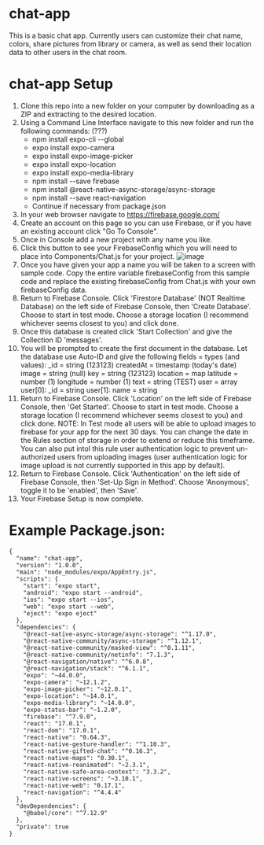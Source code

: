 # chat-app
This is a basic chat app. Currently users can customize their chat name, colors, share pictures from library or camera, as well as send their location data to other users in the chat room.

# chat-app Setup
1. Clone this repo into a new folder on your computer by downloading as a ZIP and extracting to the desired location.
2. Using a Command Line Interface navigate to this new folder and run the following commands: (???)
      - npm install expo-cli --global
      - expo install expo-camera
      - expo install expo-image-picker
      - expo install expo-location
      - expo install expo-media-library
      - npm install --save firebase
      - npm install @react-native-async-storage/async-storage
      - npm install --save react-navigation
      - Continue if necessary from package.json
3. In your web browser navigate to https://firebase.google.com/
4. Create an account on this page so you can use Firebase, or if you have an existing account click "Go To Console".
5. Once in Console add a new project with any name you like.
6. Click this button to see your FirebaseConfig which you will need to place into Components/Chat.js for your project.
      ![image](https://user-images.githubusercontent.com/88896427/160430940-aebda5cb-4ebf-4025-9255-076901acb999.png)
7. Once you have given your app a name you will be taken to a screen with sample code. Copy the entire variable firebaseConfig from this sample code and replace the existing firebaseConfig from Chat.js with your own firebaseConfig data.
8. Return to Firebase Console. Click 'Firestore Database' (NOT Realtime Database) on the left side of Firebase Console, then 'Create Database'. Choose to start in test mode. Choose a storage location (I recommend whichever seems closest to you) and click done.
9. Once this database is created click 'Start Collection' and give the Collection ID 'messages'.
10. You will be prompted to create the first document in the database. Let the database use Auto-ID and give the following fields = types (and values):
      _id = string (123123)
      createdAt = timestamp (today's date)
      image = string (null)
      key = string (123123)
      location = map
            latitude = number (1)
            longitude = number (1)
      text = string (TEST)
      user = array
            user[0]: _id = string
            user[1]: name = string
11. Return to Firebase Console. Click 'Location' on the left side of Firebase Console, then 'Get Started'. Choose to start in test mode. Choose a storage location (I recommend whichever seems closest to you) and click done.
      NOTE: In Test mode all users will be able to upload images to firebase for your app for the next 30 days. You can change the date in the Rules section of storage in order to extend or reduce this timeframe. You can also put intol this rule user authentication logic to prevent un-authorized users from uploading images (user authentication logic for image upload is not currently supported in this app by default).
12. Return to Firebase Console. Click 'Authentication' on the left side of Firebase Console, then 'Set-Up Sign in Method'. Choose 'Anonymous', toggle it to be 'enabled', then 'Save'.
13. Your Firebase Setup is now complete.


# Example Package.json:
```
{
  "name": "chat-app",
  "version": "1.0.0",
  "main": "node_modules/expo/AppEntry.js",
  "scripts": {
    "start": "expo start",
    "android": "expo start --android",
    "ios": "expo start --ios",
    "web": "expo start --web",
    "eject": "expo eject"
  },
  "dependencies": {
    "@react-native-async-storage/async-storage": "^1.17.0",
    "@react-native-community/async-storage": "^1.12.1",
    "@react-native-community/masked-view": "^0.1.11",
    "@react-native-community/netinfo": "7.1.3",
    "@react-navigation/native": "^6.0.8",
    "@react-navigation/stack": "^6.1.1",
    "expo": "~44.0.0",
    "expo-camera": "~12.1.2",
    "expo-image-picker": "~12.0.1",
    "expo-location": "~14.0.1",
    "expo-media-library": "~14.0.0",
    "expo-status-bar": "~1.2.0",
    "firebase": "^7.9.0",
    "react": "17.0.1",
    "react-dom": "17.0.1",
    "react-native": "0.64.3",
    "react-native-gesture-handler": "^1.10.3",
    "react-native-gifted-chat": "^0.16.3",
    "react-native-maps": "0.30.1",
    "react-native-reanimated": "~2.3.1",
    "react-native-safe-area-context": "3.3.2",
    "react-native-screens": "~3.10.1",
    "react-native-web": "0.17.1",
    "react-navigation": "^4.4.4"
  },
  "devDependencies": {
    "@babel/core": "^7.12.9"
  },
  "private": true
}
```
